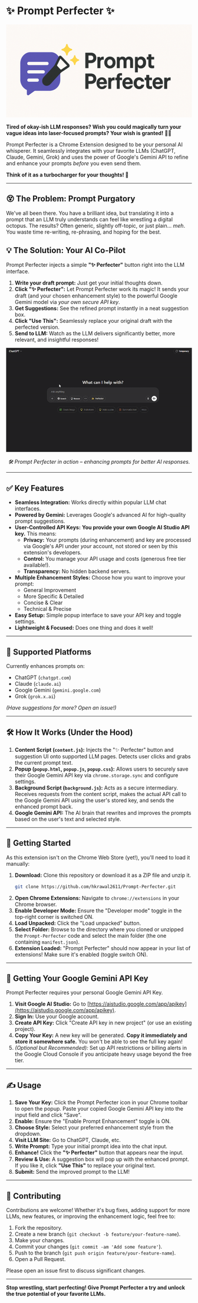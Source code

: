 # ✨ Prompt Perfecter ✨

![Prompt Perfecter](assets/prompt-perfecter-banner-16-9.png)

**Tired of okay-ish LLM responses? Wish you could magically turn your vague ideas into laser-focused prompts? Your wish is granted!** 🧞‍♂️

Prompt Perfecter is a Chrome Extension designed to be your personal AI whisperer. It seamlessly integrates with your favorite LLMs (ChatGPT, Claude, Gemini, Grok) and uses the power of Google's Gemini API to refine and enhance your prompts *before* you even send them.

**Think of it as a turbocharger for your thoughts! 🚀**

---

## 😵 The Problem: Prompt Purgatory

We've all been there. You have a brilliant idea, but translating it into a prompt that an LLM truly understands can feel like wrestling a digital octopus. The results? Often generic, slightly off-topic, or just plain... *meh*. You waste time re-writing, re-phrasing, and hoping for the best.

## 💡 The Solution: Your AI Co-Pilot

Prompt Perfecter injects a simple **"✨ Perfecter"** button right into the LLM interface.

1.  **Write your draft prompt:** Just get your initial thoughts down.
2.  **Click "✨ Perfecter":** Let Prompt Perfecter work its magic! It sends your draft (and your chosen enhancement style) to the powerful Google Gemini model via *your own secure API key*.
3.  **Get Suggestions:** See the refined prompt instantly in a neat suggestion box.
4.  **Click "Use This":** Seamlessly replace your original draft with the perfected version.
5.  **Send to LLM:** Watch as the LLM delivers significantly better, more relevant, and insightful responses!

<p align="center">
  <img src="assets/prompt-perfecter-recording-2x-gif.gif" alt="Prompt Perfecter Demo" width="600"/>
</p>
<p align="center"><em>🛠️ Prompt Perfecter in action – enhancing prompts for better AI responses.</em></p>


---

## ✅ Key Features

*   **Seamless Integration:** Works directly within popular LLM chat interfaces.
*   **Powered by Gemini:** Leverages Google's advanced AI for high-quality prompt suggestions.
*   **User-Controlled API Keys:** **You provide your own Google AI Studio API key.** This means:
    *   **Privacy:** Your prompts (during enhancement) and key are processed via Google's API under *your* account, not stored or seen by this extension's developers.
    *   **Control:** You manage your API usage and costs (generous free tier available!).
    *   **Transparency:** No hidden backend servers.
*   **Multiple Enhancement Styles:** Choose how you want to improve your prompt:
    *   General Improvement
    *   More Specific & Detailed
    *   Concise & Clear
    *   Technical & Precise
*   **Easy Setup:** Simple popup interface to save your API key and toggle settings.
*   **Lightweight & Focused:** Does one thing and does it well!

---

## 🤖 Supported Platforms

Currently enhances prompts on:

*   ChatGPT (`chatgpt.com`)
*   Claude (`claude.ai`)
*   Google Gemini (`gemini.google.com`)
*   Grok (`grok.x.ai`)

*(Have suggestions for more? Open an issue!)*

---

## 🛠️ How It Works (Under the Hood)

1.  **Content Script (`content.js`):** Injects the "✨ Perfecter" button and suggestion UI onto supported LLM pages. Detects user clicks and grabs the current prompt text.
2.  **Popup (`popup.html`, `popup.js`, `popup.css`):** Allows users to securely save their Google Gemini API key via `chrome.storage.sync` and configure settings.
3.  **Background Script (`background.js`):** Acts as a secure intermediary. Receives requests from the content script, makes the actual API call to the Google Gemini API using the user's stored key, and sends the enhanced prompt back.
4.  **Google Gemini API:** The AI brain that rewrites and improves the prompts based on the user's text and selected style.

---

## 🚀 Getting Started

As this extension isn't on the Chrome Web Store (yet!), you'll need to load it manually:

1.  **Download:** Clone this repository or download it as a ZIP file and unzip it.
    ```bash
    git clone https://github.com/hkrawal2611/Prompt-Perfecter.git
    ```
2.  **Open Chrome Extensions:** Navigate to `chrome://extensions` in your Chrome browser.
3.  **Enable Developer Mode:** Ensure the "Developer mode" toggle in the top-right corner is switched ON.
4.  **Load Unpacked:** Click the "Load unpacked" button.
5.  **Select Folder:** Browse to the directory where you cloned or unzipped the `Prompt-Perfecter` code and select the main folder (the one containing `manifest.json`).
6.  **Extension Loaded:** "Prompt Perfecter" should now appear in your list of extensions! Make sure it's enabled (toggle switch ON).

---

## 🔑 Getting Your Google Gemini API Key

Prompt Perfecter requires your personal Google Gemini API Key.

1.  **Visit Google AI Studio:** Go to [https://aistudio.google.com/app/apikey](https://aistudio.google.com/app/apikey).
2.  **Sign In:** Use your Google account.
3.  **Create API Key:** Click "Create API key in new project" (or use an existing project).
4.  **Copy Your Key:** A new key will be generated. **Copy it immediately and store it somewhere safe.** You won't be able to see the full key again!
5.  *(Optional but Recommended):* Set up API restrictions or billing alerts in the Google Cloud Console if you anticipate heavy usage beyond the free tier.

---

## ✍️ Usage

1.  **Save Your Key:** Click the Prompt Perfecter icon in your Chrome toolbar to open the popup. Paste your copied Google Gemini API key into the input field and click "Save".
2.  **Enable:** Ensure the "Enable Prompt Enhancement" toggle is ON.
3.  **Choose Style:** Select your preferred enhancement style from the dropdown.
4.  **Visit LLM Site:** Go to ChatGPT, Claude, etc.
5.  **Write Prompt:** Type your initial prompt idea into the chat input.
6.  **Enhance!** Click the **"✨ Perfecter"** button that appears near the input.
7.  **Review & Use:** A suggestion box will pop up with the enhanced prompt. If you like it, click **"Use This"** to replace your original text.
8.  **Submit:** Send the improved prompt to the LLM!

---

## 🤝 Contributing

Contributions are welcome! Whether it's bug fixes, adding support for more LLMs, new features, or improving the enhancement logic, feel free to:

1.  Fork the repository.
2.  Create a new branch (`git checkout -b feature/your-feature-name`).
3.  Make your changes.
4.  Commit your changes (`git commit -am 'Add some feature'`).
5.  Push to the branch (`git push origin feature/your-feature-name`).
6.  Open a Pull Request.

Please open an issue first to discuss significant changes.

---

**Stop wrestling, start perfecting! Give Prompt Perfecter a try and unlock the true potential of your favorite LLMs.**
